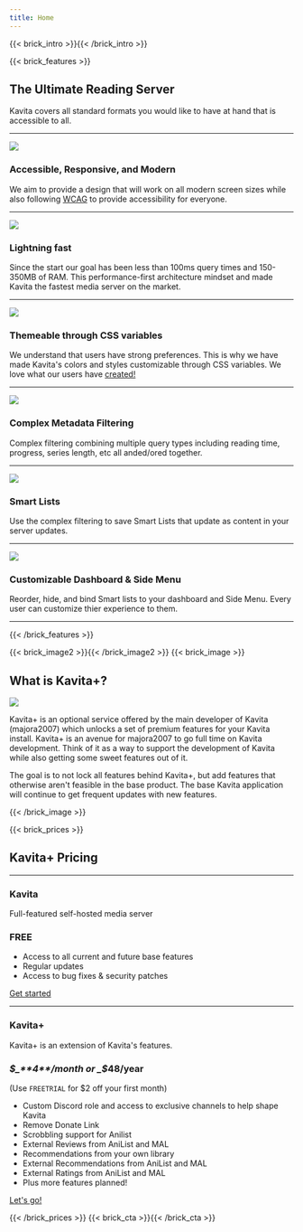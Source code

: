 ```yaml
---
title: Home
---
```

{{< brick_intro >}}{{< /brick_intro >}}

{{< brick_features >}}
## The Ultimate Reading Server

Kavita covers all standard formats you would like to have at hand that is accessible to all.

---

![](/img/icons/material-symbols/200/rounded/devices.svg)
### Accessible, Responsive, and Modern

We aim to provide a design that will work on all modern screen sizes while also following [WCAG](https://www.w3.org/TR/WCAG21/#:~:text=Web%20Content%20Accessibility%20Guidelines%20(WCAG)%202.1%20defines%20how%20to%20make,%2C%20learning%2C%20and%20neurological%20disabilities.) to provide accessibility for everyone.

---

![](/img/icons/material-symbols/200/rounded/timer.svg)
### Lightning fast

Since the start our goal has been less than 100ms query times and 150-350MB of RAM. This performance-first architecture mindset and made Kavita the fastest media server on the market.

---

![](/img/icons/material-symbols/200/rounded/design_services.svg)
### Themeable through CSS variables

We understand that users have strong preferences. This is why we have made Kavita's colors and styles customizable through CSS variables. We love what our users have [created!](https://github.com/Kareadita/Themes)

---


![](/img/icons/material-symbols/200/rounded/design_services.svg)
### Complex Metadata Filtering

Complex filtering combining multiple query types including reading time, progress, series length, etc all anded/ored together.

---

![](/img/icons/material-symbols/200/rounded/design_services.svg)
### Smart Lists

Use the complex filtering to save Smart Lists that update as content in your server updates.

---

![](/img/icons/material-symbols/200/rounded/design_services.svg)
### Customizable Dashboard & Side Menu

Reorder, hide, and bind Smart lists to your dashboard and Side Menu. Every user can customize thier experience to them.

---


{{< /brick_features >}}

{{< brick_image2 >}}{{< /brick_image2 >}}
{{< brick_image >}}

## What is Kavita+?

![](/uploads/illustrations/kavita+.webp)

Kavita+ is an optional service offered by the main developer of Kavita (majora2007) which unlocks a set of premium features for your Kavita install. Kavita+ is an avenue for majora2007 to go full time on Kavita development. Think of it as a way to support the development of Kavita while also getting some sweet features out of it. 

The goal is to not lock all features behind Kavita+, but add features that otherwise aren't feasible in the base product. The base Kavita application will continue to get frequent updates with new features.


{{< /brick_image >}}

{{< brick_prices >}}

## Kavita+ Pricing
---
### Kavita

Full-featured self-hosted media server

### **FREE**
- Access to all current and future base features
- Regular updates
- Access to bug fixes & security patches

[Get started](/get-started/)

---

### Kavita+

Kavita+ is an extension of Kavita's features.

### _$_**4**/month or _$_**48**/year
(Use `FREETRIAL` for $2 off your first month) 

- Custom Discord role and access to exclusive channels to help shape Kavita
- Remove Donate Link
- Scrobbling support for Anilist
- External Reviews from AniList and MAL
- Recommendations from your own library
- External Recommendations from AniList and MAL
- External Ratings from AniList and MAL
- Plus more features planned!

[Let's go!](https://buy.stripe.com/00gcOQanFajG0hi5ko?prefilled_promo_code=FREETRIAL)



{{< /brick_prices >}}
{{< brick_cta >}}{{< /brick_cta >}}